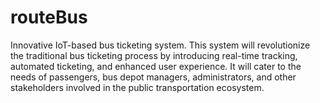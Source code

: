 # routeBus
Innovative IoT-based bus ticketing system. This system will revolutionize the traditional bus ticketing process by introducing real-time tracking, automated ticketing, and enhanced user experience. It will cater to the needs of passengers, bus depot managers, administrators, and other stakeholders involved in the public transportation ecosystem.
